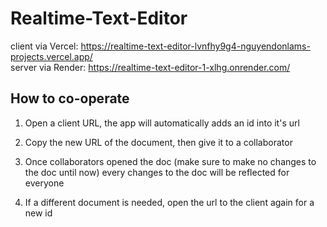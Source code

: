 # Realtime-Text-Editor

client via Vercel: https://realtime-text-editor-lvnfhy9g4-nguyendonlams-projects.vercel.app/ <br>
server via Render: https://realtime-text-editor-1-xlhg.onrender.com/

## How to co-operate
1. Open a client URL, the app will automatically adds an id into it's url
2. Copy the new URL of the document, then give it to a collaborator
3. Once collaborators opened the doc (make sure to make no changes to the doc until now) every changes to the doc will be reflected for everyone

4. If a different document is needed, open the url to the client again for a new id
